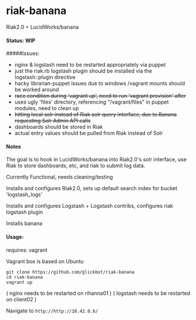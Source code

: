 riak-banana
===========

Riak2.0 + LucidWorks/banana

#### Status: WIP

#####Issues:
- nginx & logstash need to be restarted appropriately via puppet
- just the riak.rb logstash plugin should be installed via the logstash::plugin directive
- hacky librarian-puppet issues due to windows /vagrant mounts should be worked around
- ~~race condition during 'vagrant up', need to run 'vagrant provision' after~~
- uses ugly 'files' directory, referencing "/vagrant/files" in puppet modules, need to clean up
- ~~hitting local solr instead of Riak solr query interface, due to Banana requesting Solr Admin API calls~~
- dashboards should be stored in Riak
- actual entry values should be pulled from Riak instead of Solr

#### Notes
The goal is to hook in LucidWorks/banana into Riak2.0's solr interface, use Riak to store dashboards, etc, and riak to submit log data.

Currently Functional, needs cleaning/testing

Installs and configures Riak2.0, sets up default search index for bucket 'logstash_logs'

Installs and configures Logstash + Logstash contribs, configures riak logstash plugin

Installs banana

#### Usage:

requires: vagrant

Vagrant box is based on Ubuntu

```
git clone https://github.com/glickbot/riak-banana
cd riak-banana
vagrant up
```

( nginx needs to be restarted on rihanna01 )
( logstash needs to be restarted on client02 )

Navigate to ```http://http://10.42.0.6/```

